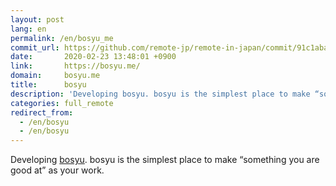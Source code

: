 ```yaml
---
layout: post
lang: en
permalink: /en/bosyu_me
commit_url: https://github.com/remote-jp/remote-in-japan/commit/91c1aba80ebd155c65bf6938d83da3faf9b4f510
date:       2020-02-23 13:48:01 +0900
link:       https://bosyu.me/
domain:     bosyu.me
title:      bosyu
description: 'Developing bosyu. bosyu is the simplest place to make “something you are good at” as your work.'
categories: full_remote
redirect_from:
  - /en/bosyu
  - /en/bosyu
---
```


<p>Developing <a href="https://bosyu.me/">bosyu</a>. bosyu is the simplest place to make “something you are good at” as your work.</p>
